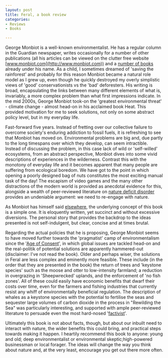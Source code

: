 ```yaml
---
layout: post
title: Feral, a book review 
categories:
- Reviews 
- Books

---
```


George Monbiot is a well-known environmentalist. He has a regular column in the Guardian newspaper, writes occasionally for a number of other publications (all his articles can be viewed on the clutter free website [www.monbiot.com](http://www.monbiot.com)) and a [number of books](http://en.wikipedia.org/wiki/George_Monbiot#Published_works) already under his name. As a child, I sometimes dreamed of 'saving the rainforest' and probably for this reason Monbiot became a natural role model as I grew up, even though he quickly destroyed my overly simplistic views of 'good' conservationists vs the 'bad' deforesters. His writing is broad, encapsulating the links between many different elements of what is, invariably, a more complex problem than what first impressions indicate. In the mid 2000s, George Monbiot took-on the 'greatest environmental threat' - climate change - almost head-on in his acclaimed book Heat. This provided motivation for me to seek solutions, not only on some abstract policy level, but in my everyday life. 

Fast-forward five years. Instead of fretting over our collective failure to overcome society's enduring addiction to fossil fuels, it is refreshing to see that Monbiot has moved on. Environmental problems are big and, due partly to the long timespans over which they develop, can seem intractible. Instead of discussing the problem, in this case lack of wild or 'self-willed' ecosystems, from an abstract perspective, Monbiot dives into some vivid descriptions of experiences in the wilderness. Contrast this with the monotony of everyday life and it becomes apparent that many people are suffering from ecological boredom. We have got to the point in which opening a poorly designed bag of nuts constitutes the most exciting manual task of the day! The escapism of video games and the many other distractions of the modern world is provided as anecdotal evidence for this, alongside a wealth of peer-reviewed literature on [nature deficit disorder](http://en.wikipedia.org/wiki/Nature_deficit_disorder) provides an undeniable argument: we need to re-engage with nature.

As Monbiot has himself said [elsewhere](http://www.foe.co.uk/living/articles/george_monbiot.html), the underlying concept of this book is a simple one. It is eloquently written, yet succinct and without excessive diversions. The personal story that provides the backdrop to the ideas presented is not self-indulgent, but clear, concise and at times brutal. 

Regarding the actual policies that he is proposing, George Monbiot seems to have moved further towards the 'pragmatist' camp of environmentalism since the '[Age of Consent](http://www.amazon.co.uk/Age-Consent-George-Monbiot/dp/0007150431)', in which global issues are tackled head-on and 
the real-politik of potential solutions are apparently hammered-out (disclaimer: I've not read the book). Older and perhaps wiser, the solutions in Feral are less complex and eminently more feasible. These include (in the order that they are presented in the book) the return of trees and 'keystone species' such as the moose and otter to low-intensity farmland; a reduction in overgrazing in 'Sheepwrecked' uplands, and the enforcement of 'no fish zones'. All of these could easily have economic benefits that dwarf their costs over time, even for the farmers and fishing industries that currently resist any whiff of environmentally beneficial regulation. The description of whales as a keystone species with the potential to fertilise the seas and sequester large volumes of carbon dioxide in the process in "Rewilding the Sea" was particularly interesting, and supported with ample peer-reviewed literature to persuade even the most hard-nosed '[factivist](http://thoughtssoloud.wordpress.com/2013/05/15/morning-roundup-why-are-we-still-talking-about-bono/)'. 

Ultimately this book is not about facts, though, but about our inbuilt need to interact with nature, the wider benefits this could bring, and practical steps towards making it happen. I heartily recommend this book to anyone: young and old; deep environmentalist or environmental skeptic;high-powered businessman or local forager. The ideas will change the way you think about nature and, at the very least, encourage you get out there more often.

